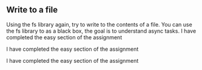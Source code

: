 ## Write to a file
Using the fs library again, try to write to the contents of a file.
You can use the fs library to as a black box, the goal is to understand async tasks.
 I have completed the easy section of the assignment 

 I have completed the easy section of the assignment 

 I have completed the easy section of the assignment 
